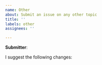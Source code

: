 ```yaml
---
name: Other
about: Submit an issue on any other topic
title: ''
labels: other
assignees: ''

---
```


**Submitter**:

I suggest the following changes:
